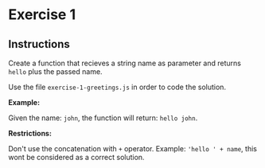 # Exercise 1

## Instructions

Create a function that recieves a string name as parameter and returns `hello` plus the passed name.

Use the file `exercise-1-greetings.js` in order to code the solution.

**Example:**

Given the name: `john`, the function will return: `hello john`.

**Restrictions:**

Don't use the concatenation with `+` operator. Example: `'hello ' + name`, this wont be considered as a correct solution.
